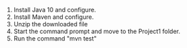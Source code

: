 1) Install Java 10 and configure.
2) Install Maven and configure.
3) Unzip the downloaded file
4) Start the command prompt and move to the Project1 folder.
5) Run the command "mvn test"
